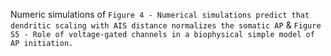 Numeric simulations of `Figure 4 - Numerical simulations predict that dendritic scaling with AIS distance normalizes the somatic AP` & `Figure S5 - Role of voltage-gated channels in a biophysical simple model of AP initiation.`
